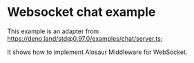 # Websocket chat example

This example is an adapter from
https://deno.land/std@0.97.0/examples/chat/server.ts;

It shows how to implement Alosaur Middleware for WebSocket.
